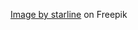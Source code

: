 <a href="https://www.freepik.com/free-vector/modern-wide-presentation-banner-black-white-shade_13304677.htm#query=black%20white%20banner&position=43&from_view=keyword&track=ais">Image by starline</a> on Freepik
